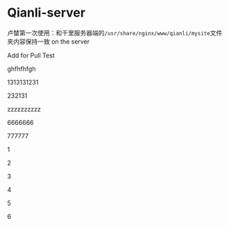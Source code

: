 Qianli-server
=============

卢榃第一次使用：和千里服务器端的``/usr/share/nginx/www/qianli/mysite``文件夹内容保持一致  on the server


Add for Pull Test


ghfhfhfgh


1313131231


232131


zzzzzzzzzz



6666666


777777


1

2

3


4


5

6

